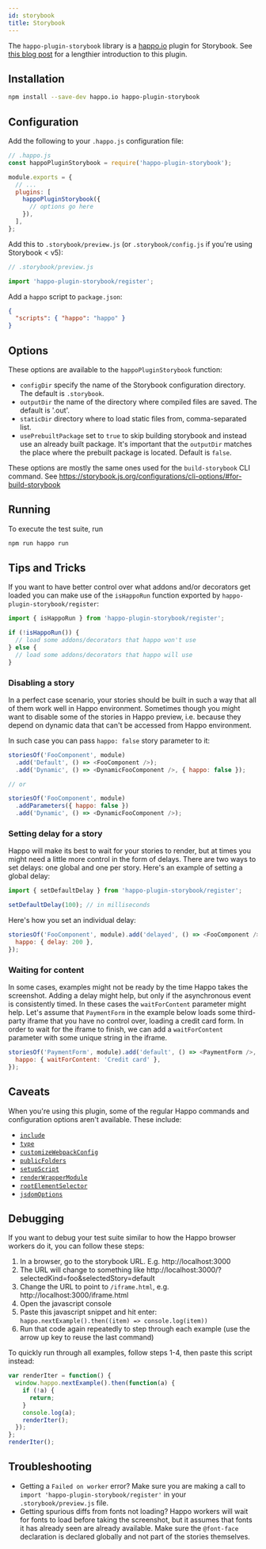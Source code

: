 ```yaml
---
id: storybook
title: Storybook
---
```


The `happo-plugin-storybook` library is a
[happo.io](https://github.com/enduire/happo.io) plugin for Storybook. See [this
blog
post](https://medium.com/happo-io/cross-browser-screenshot-testing-with-happo-io-and-storybook-bfb0b848a97a)
for a lengthier introduction to this plugin.

## Installation

```sh
npm install --save-dev happo.io happo-plugin-storybook
```

## Configuration

Add the following to your `.happo.js` configuration file:

```js
// .happo.js
const happoPluginStorybook = require('happo-plugin-storybook');

module.exports = {
  // ...
  plugins: [
    happoPluginStorybook({
      // options go here
    }),
  ],
};
```

Add this to `.storybook/preview.js` (or `.storybook/config.js` if you're using
Storybook < v5):

```js
// .storybook/preview.js

import 'happo-plugin-storybook/register';
```

Add a `happo` script to `package.json`:

```json
{
  "scripts": { "happo": "happo" }
}
```

## Options

These options are available to the `happoPluginStorybook` function:

- `configDir` specify the name of the Storybook configuration directory. The
  default is `.storybook`.
- `outputDir` the name of the directory where compiled files are saved. The
  default is '.out'.
- `staticDir` directory where to load static files from, comma-separated list.
- `usePrebuiltPackage` set to `true` to skip building storybook and instead use
  an already built package. It's important that the `outputDir` matches the
  place where the prebuilt package is located. Default is `false`.

These options are mostly the same ones used for the `build-storybook` CLI
command. See
https://storybook.js.org/configurations/cli-options/#for-build-storybook

## Running

To execute the test suite, run

```sh
npm run happo run
```

## Tips and Tricks

If you want to have better control over what addons and/or decorators get
loaded you can make use of the `isHappoRun` function exported by
`happo-plugin-storybook/register`:

```js
import { isHappoRun } from 'happo-plugin-storybook/register';

if (!isHappoRun()) {
  // load some addons/decorators that happo won't use
} else {
  // load some addons/decorators that happo will use
}
```

### Disabling a story

In a perfect case scenario, your stories should be built in such a way that all of them work well in Happo environment. Sometimes though you might want to disable some of the stories in Happo preview, i.e. because they depend on dynamic data that can't be accessed from Happo environment.

In such case you can pass `happo: false` story parameter to it:

```js
storiesOf('FooComponent', module)
  .add('Default', () => <FooComponent />);
  .add('Dynamic', () => <DynamicFooComponent />, { happo: false });

// or

storiesOf('FooComponent', module)
  .addParameters({ happo: false })
  .add('Dynamic', () => <DynamicFooComponent />);
```

### Setting delay for a story

Happo will make its best to wait for your stories to render, but at times you
might need a little more control in the form of delays. There are two ways to
set delays: one global and one per story. Here's an example of setting a global
delay:

```js
import { setDefaultDelay } from 'happo-plugin-storybook/register';

setDefaultDelay(100); // in milliseconds
```

Here's how you set an individual delay:

```js
storiesOf('FooComponent', module).add('delayed', () => <FooComponent />, {
  happo: { delay: 200 },
});
```

### Waiting for content

In some cases, examples might not be ready by the time Happo takes the
screenshot. Adding a delay might help, but only if the asynchronous event is
consistently timed. In these cases the `waitForContent` parameter might help.
Let's assume that `PaymentForm` in the example below loads some third-party
iframe that you have no control over, loading a credit card form. In order to
wait for the iframe to finish, we can add a `waitForContent` parameter with
some unique string in the iframe.

```js
storiesOf('PaymentForm', module).add('default', () => <PaymentForm />, {
  happo: { waitForContent: 'Credit card' },
});
```

## Caveats

When you're using this plugin, some of the regular Happo commands and
configuration options aren't available. These include:

- [`include`](configuration.md#include)
- [`type`](configuration.md#type)
- [`customizeWebpackConfig`](configuration.md#customizewebpackconfig)
- [`publicFolders`](configuration.md#publicfolders)
- [`setupScript`](configuration.md#setupscript)
- [`renderWrapperModule`](configuration.md#renderwrappermodule)
- [`rootElementSelector`](configuration.md#rootelementselector)
- [`jsdomOptions`](configuration.md#jsdomoptions)

## Debugging

If you want to debug your test suite similar to how the Happo browser workers do it, you can follow these steps:

1. In a browser, go to the storybook URL. E.g. http://localhost:3000
2. The URL will change to something like http://localhost:3000/?selectedKind=foo&selectedStory=default
3. Change the URL to point to `/iframe.html`, e.g. http://localhost:3000/iframe.html
4. Open the javascript console
5. Paste this javascript snippet and hit enter: `happo.nextExample().then((item) => console.log(item))`
6. Run that code again repeatedly to step through each example (use the arrow up key to reuse the last command)

To quickly run through all examples, follow steps 1-4, then paste this script instead:

```js
var renderIter = function() {
  window.happo.nextExample().then(function(a) {
    if (!a) {
      return;
    }
    console.log(a);
    renderIter();
  });
};
renderIter();
```

## Troubleshooting

- Getting a `Failed on worker` error? Make sure you are making a call to `import 'happo-plugin-storybook/register'` in your `.storybook/preview.js` file.
- Getting spurious diffs from fonts not loading? Happo workers will wait for fonts to load before taking the screenshot, but it assumes that fonts it has already seen are already available. Make sure the `@font-face` declaration is declared globally and not part of the stories themselves.
